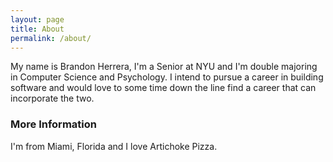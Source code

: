 ```yaml
---
layout: page
title: About
permalink: /about/
---
```


My name is Brandon Herrera, I'm a Senior at NYU and I'm double majoring in Computer Science and Psychology. I intend to pursue
a career in building software and would love to some time down the line find a career that can incorporate the two.

### More Information

I'm from Miami, Florida and I love Artichoke Pizza.


